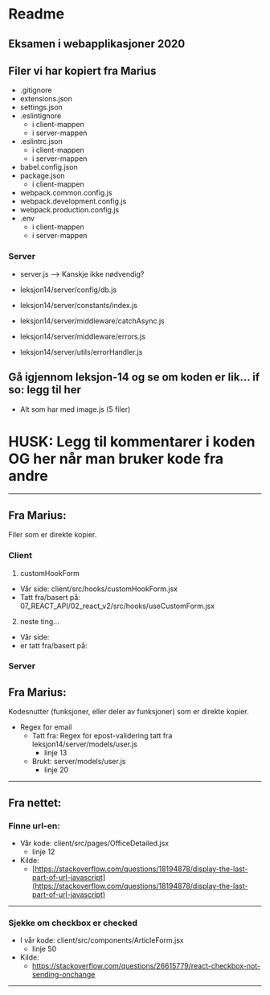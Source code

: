 # Readme

## Eksamen i webapplikasjoner 2020

## Filer vi har kopiert fra Marius

- .gitignore
- extensions.json
- settings.json
- .eslintignore 
  - i client-mappen
  - i server-mappen
- .eslintrc.json 
  - i client-mappen
  - i server-mappen
- babel.config.json
- package.json
  - i client-mappen
- webpack.common.config.js
- webpack.development.config.js
- webpack.production.config.js
- .env
  - i client-mappen
  - i server-mappen

### Server

- server.js --> Kanskje ikke nødvendig?

- leksjon14/server/config/db.js
- leksjon14/server/constants/index.js

- leksjon14/server/middleware/catchAsync.js
- leksjon14/server/middleware/errors.js
- leksjon14/server/utils/errorHandler.js

## Gå igjennom leksjon-14 og se om koden er lik... if so: legg til her

- Alt som har med image.js (5 filer)

# HUSK: Legg til kommentarer i koden OG her når man bruker kode fra andre
---
## Fra Marius:

Filer som er direkte kopier.

### Client

1. customHookForm
- Vår side: client/src/hooks/customHookForm.jsx
- Tatt fra/basert på: 07_REACT_API/02_react_v2/src/hooks/useCustomForm.jsx

2. neste ting...
- Vår side:
- er tatt fra/basert på:

### Server

## Fra Marius:

Kodesnutter (funksjoner, eller deler av funksjoner) som er direkte kopier.

- Regex for email
  - Tatt fra: Regex for epost-validering tatt fra leksjon14/server/models/user.js
    - linje 13
  - Brukt: server/models/user.js
    - linje 20
---
## Fra nettet:
### Finne url-en:
  - Vår kode: client/src/pages/OfficeDetailed.jsx
    - linje 12
  - Kilde: 
    - [https://stackoverflow.com/questions/18194878/display-the-last-part-of-url-javascript](https://stackoverflow.com/questions/18194878/display-the-last-part-of-url-javascript)
---
### Sjekke om checkbox er checked
  - I vår kode: client/src/components/ArticleForm.jsx
    - linje 50
  - Kilde:
    - https://stackoverflow.com/questions/26615779/react-checkbox-not-sending-onchange
---